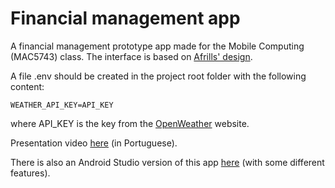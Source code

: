 # Financial management app

A financial management prototype app made for the Mobile Computing (MAC5743) class. The interface is based on [
Afrills' design](https://dribbble.com/shots/14363799-DOMPET-Q-Financial-Management-App).

A file .env should be created in the project  root folder with the following content:
```
WEATHER_API_KEY=API_KEY
```
where API_KEY is the key from the [OpenWeather](
https://home.openweathermap.org/) website.

Presentation video [here](https://drive.google.com/file/d/1XMcZuVfIdAAldiKeCGa5aIhU9jcXqzlN/view?usp=sharing) (in Portuguese).

There is also an Android Studio version of this app [here](https://github.com/gustavoM32/mac0463-finances-2) (with some different features).
